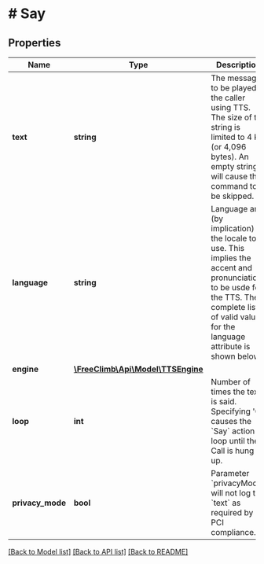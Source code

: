 # # Say

## Properties

Name | Type | Description | Notes
------------ | ------------- | ------------- | -------------
**text** | **string** | The message to be played to the caller using TTS. The size of the string is limited to 4 KB (or 4,096 bytes). An empty string will cause the command to be skipped. |
**language** | **string** | Language and (by implication) the locale to use. This implies the accent and pronunciations to be usde for the TTS. The complete list of valid values for the language attribute is shown below. | [optional]
**engine** | [**\FreeClimb\Api\Model\TTSEngine**](TTSEngine.md) |  | [optional]
**loop** | **int** | Number of times the text is said. Specifying &#39;0&#39; causes the &#x60;Say&#x60; action to loop until the Call is hung up. | [optional] [default to 1]
**privacy_mode** | **bool** | Parameter &#x60;privacyMode&#x60; will not log the &#x60;text&#x60; as required by PCI compliance. | [optional]

[[Back to Model list]](../../README.md#models) [[Back to API list]](../../README.md#endpoints) [[Back to README]](../../README.md)

